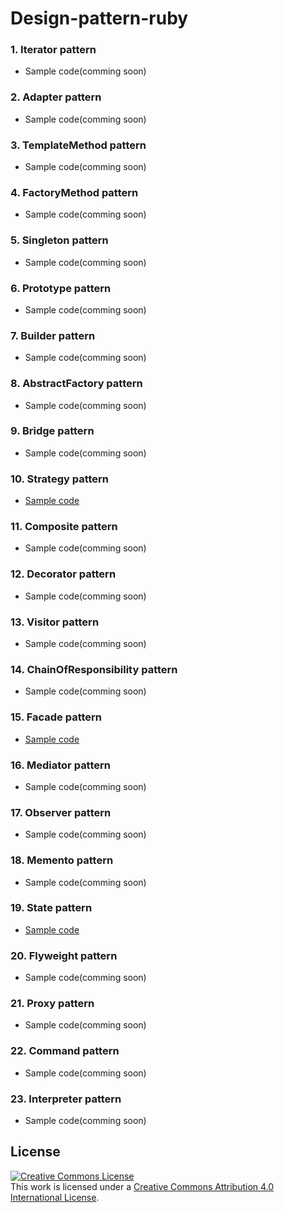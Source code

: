 # Design-pattern-ruby

### 1. Iterator pattern

* Sample code(comming soon)

### 2. Adapter pattern

* Sample code(comming soon)

### 3. TemplateMethod pattern

* Sample code(comming soon)

### 4. FactoryMethod pattern

* Sample code(comming soon)

### 5. Singleton pattern

* Sample code(comming soon)

### 6. Prototype pattern

* Sample code(comming soon)

### 7. Builder pattern

* Sample code(comming soon)

### 8. AbstractFactory pattern

* Sample code(comming soon)

### 9. Bridge pattern

* Sample code(comming soon)

### 10. Strategy pattern

* [Sample code](10-strategy.rb)

### 11. Composite pattern

* Sample code(comming soon)

### 12. Decorator pattern

* Sample code(comming soon)

### 13. Visitor pattern

* Sample code(comming soon)

### 14. ChainOfResponsibility pattern

* Sample code(comming soon)

### 15. Facade pattern

* [Sample code](15-facade.rb)

### 16. Mediator pattern

* Sample code(comming soon)

### 17. Observer pattern

* Sample code(comming soon)

### 18. Memento pattern

* Sample code(comming soon)

### 19. State pattern

* [Sample code](19-state.rb)

### 20. Flyweight pattern

* Sample code(comming soon)

### 21. Proxy pattern

* Sample code(comming soon)

### 22. Command pattern

* Sample code(comming soon)

### 23. Interpreter pattern

* Sample code(comming soon)


## License

<a rel="license" href="http://creativecommons.org/licenses/by/4.0/"><img alt="Creative Commons License" style="border-width:0" src="https://i.creativecommons.org/l/by/4.0/88x31.png" /></a><br />This work is licensed under a <a rel="license" href="http://creativecommons.org/licenses/by/4.0/">Creative Commons Attribution 4.0 International License</a>.

